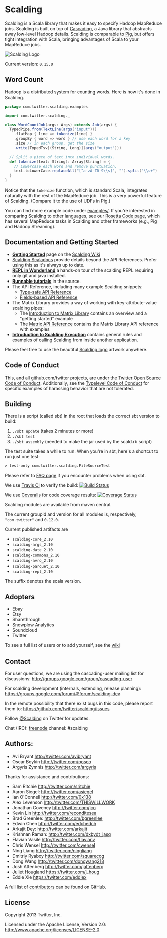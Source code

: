 # Scalding

Scalding is a Scala library that makes it easy to specify Hadoop MapReduce jobs. Scalding is built on top of [Cascading](http://www.cascading.org/), a Java library that abstracts away low-level Hadoop details. Scalding is comparable to [Pig](http://pig.apache.org/), but offers tight integration with Scala, bringing advantages of Scala to your MapReduce jobs.

![Scalding Logo](https://raw.github.com/twitter/scalding/develop/logo/scalding.png)

Current version: `0.15.0`

## Word Count

Hadoop is a distributed system for counting words. Here is how it's done in Scalding.

```scala
package com.twitter.scalding.examples

import com.twitter.scalding._

class WordCountJob(args: Args) extends Job(args) {
  TypedPipe.from(TextLine(args("input")))
    .flatMap { line => tokenize(line) }
    .groupBy { word => word } // use each word for a key
    .size // in each group, get the size
    .write(TypedTsv[(String, Long)](args("output")))

  // Split a piece of text into individual words.
  def tokenize(text: String): Array[String] = {
    // Lowercase each word and remove punctuation.
    text.toLowerCase.replaceAll("[^a-zA-Z0-9\\s]", "").split("\\s+")
  }
}
```

Notice that the `tokenize` function, which is standard Scala, integrates naturally with the rest of the MapReduce job. This is a very powerful feature of Scalding. (Compare it to the use of UDFs in Pig.)

You can find more example code under [examples/](https://github.com/twitter/scalding/tree/master/scalding-core/src/main/scala/com/twitter/scalding/examples). If you're interested in comparing Scalding to other languages, see our [Rosetta Code page](https://github.com/twitter/scalding/wiki/Rosetta-Code), which has several MapReduce tasks in Scalding and other frameworks (e.g., Pig and Hadoop Streaming).

## Documentation and Getting Started

* [**Getting Started**](https://github.com/twitter/scalding/wiki/Getting-Started) page on the [Scalding Wiki](https://github.com/twitter/scalding/wiki)
* [Scalding Scaladocs](http://twitter.github.com/scalding) provide details beyond the API References. Prefer using this as it's always up to date.
* [**REPL in Wonderland**](https://gist.github.com/johnynek/a47699caa62f4f38a3e2) a hands-on tour of the
  scalding REPL requiring only git and java installed.
* [**Runnable tutorials**](https://github.com/twitter/scalding/tree/master/tutorial) in the source.
* The API Reference, including many example Scalding snippets:
  * [Type-safe API Reference](https://github.com/twitter/scalding/wiki/Type-safe-api-reference)
  * [Fields-based API Reference](https://github.com/twitter/scalding/wiki/Fields-based-API-Reference)
* The Matrix Library provides a way of working with key-attribute-value scalding pipes:
  * The [Introduction to Matrix Library](https://github.com/twitter/scalding/wiki/Introduction-to-Matrix-Library) contains an overview and a "getting started" example
  * The [Matrix API Reference](https://github.com/twitter/scalding/wiki/Matrix-API-Reference) contains the Matrix Library API reference with examples
* [**Introduction to Scalding Execution**](https://github.com/twitter/scalding/wiki/Calling-Scalding-from-inside-your-application) contains general rules and examples of calling Scalding from inside another application.

Please feel free to use the beautiful [Scalding logo](https://drive.google.com/folderview?id=0B3i3pDi3yVgNbm9pMUdDcHFKVEk&usp=sharing) artwork anywhere.

## Code of Conduct
This, and all github.com/twitter projects, are under the [Twitter Open Source Code of Conduct](https://engineering.twitter.com/opensource/code-of-conduct). Additionally, see the [Typelevel Code of Conduct](http://typelevel.org/conduct) for specific examples of harassing behavior that are not tolerated.

## Building
There is a script (called sbt) in the root that loads the correct sbt version to build:

1. ```./sbt update``` (takes 2 minutes or more)
2. ```./sbt test```
3. ```./sbt assembly``` (needed to make the jar used by the scald.rb script)

The test suite takes a while to run. When you're in sbt, here's a shortcut to run just one test:

```> test-only com.twitter.scalding.FileSourceTest```

Please refer to [FAQ page](https://github.com/twitter/scalding/wiki/Frequently-asked-questions#issues-with-sbt) if you encounter problems when using sbt.

We use [Travis CI](http://travis-ci.org/) to verify the build:
[![Build Status](https://travis-ci.org/twitter/scalding.svg?branch=develop)](http://travis-ci.org/twitter/scalding)

We use [Coveralls](https://coveralls.io/r/twitter/scalding) for code coverage results:
[![Coverage Status](https://coveralls.io/repos/twitter/scalding/badge.png?branch=develop)](https://coveralls.io/r/twitter/scalding?branch=develop)

Scalding modules are available from maven central.

The current groupid and version for all modules is, respectively, `"com.twitter"` and  `0.12.0`.

Current published artifacts are

* `scalding-core_2.10`
* `scalding-args_2.10`
* `scalding-date_2.10`
* `scalding-commons_2.10`
* `scalding-avro_2.10`
* `scalding-parquet_2.10`
* `scalding-repl_2.10`


The suffix denotes the scala version.

## Adopters

* Ebay
* Etsy
* Sharethrough
* Snowplow Analytics
* Soundcloud
* Twitter

To see a full list of users or to add yourself, see the [wiki](https://github.com/twitter/scalding/wiki/Powered-By)

## Contact

For user questions, we are using the cascading-user mailing list for discussions:
<http://groups.google.com/group/cascading-user>

For scalding development (internals, extending, release planning):
<https://groups.google.com/forum/#!forum/scalding-dev>

In the remote possibility that there exist bugs in this code, please report them to:
<https://github.com/twitter/scalding/issues>

Follow [@Scalding](http://twitter.com/scalding) on Twitter for updates.

Chat (IRC): [freenode](https://webchat.freenode.net/) channel: #scalding

## Authors:
* Avi Bryant <http://twitter.com/avibryant>
* Oscar Boykin <http://twitter.com/posco>
* Argyris Zymnis <http://twitter.com/argyris>

Thanks for assistance and contributions:

* Sam Ritchie <http://twitter.com/sritchie>
* Aaron Siegel: <http://twitter.com/asiegel>
* Ian O'Connell <http://twitter.com/0x138>
* Alex Levenson <http://twitter.com/THISWILLWORK>
* Jonathan Coveney <http://twitter.com/jco>
* Kevin Lin <http://twitter.com/reconditesea>
* Brad Greenlee: <http://twitter.com/bgreenlee>
* Edwin Chen <http://twitter.com/edchedch>
* Arkajit Dey: <http://twitter.com/arkajit>
* Krishnan Raman: <http://twitter.com/dxbydt_jasq>
* Flavian Vasile <http://twitter.com/flavianv>
* Chris Wensel <http://twitter.com/cwensel>
* Ning Liang <http://twitter.com/ningliang>
* Dmitriy Ryaboy <http://twitter.com/squarecog>
* Dong Wang <http://twitter.com/dongwang218>
* Josh Attenberg <http://twitter.com/jattenberg>
* Juliet Hougland <https://twitter.com/j_houg>
* Eddie Xie <https://twitter.com/eddiex>

A full list of [contributors](https://github.com/twitter/scalding/graphs/contributors) can be found on GitHub.

## License
Copyright 2013 Twitter, Inc.

Licensed under the Apache License, Version 2.0: http://www.apache.org/licenses/LICENSE-2.0
